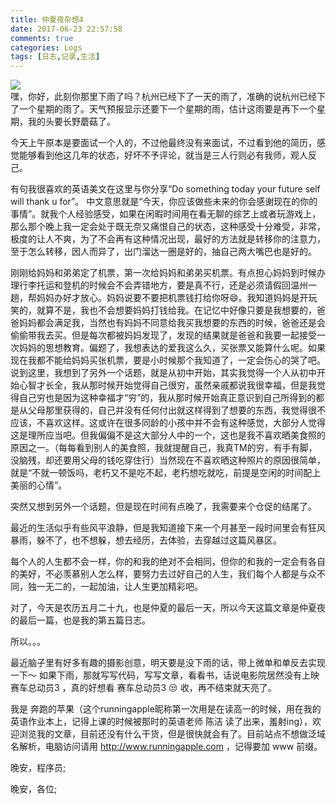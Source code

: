 ```yaml
---
title: 仲夏夜杂想4
date: 2017-06-23 22:57:58
comments: true
categories: Logs
tags: [日志,记录,生活]
---
```

![](http://wx3.sinaimg.cn/mw690/ad108d28gy1fgqfhz3bh6j218w0u0kjl.jpg)  
嘿，你好，此刻你那里下雨了吗？杭州已经下了一天的雨了，准确的说杭州已经下了一个星期的雨了。天气预报显示还要下一个星期的雨，估计这雨要是再下一个星期，我的头要长野蘑菇了。  

今天上午原本是要面试一个人的，不过他最终没有来面试，不过看到他的简历，感觉能够看到他这几年的状态，好坏不予评论，就当是三人行则必有我师，观人反己。  

有句我很喜欢的英语美文在这里与你分享“Do something today your future self will thank u for”。<!--more--> 中文意思就是“今天，你应该做些未来的你会感谢现在的你的事情”。就我个人经验感受，如果在闲暇时间用在看无聊的综艺上或者玩游戏上，那么那个晚上我一定会处于既无奈又痛恨自己的状态，这种感受十分难受，非常，极度的让人不爽，为了不会再有这种情况出现，最好的方法就是转移你的注意力，至于怎么转移，因人而异了，出门溜达一圈是好的，抽自己两大嘴巴也是好的。  

刚刚给妈妈和弟弟定了机票，第一次给妈妈和弟弟买机票。有点担心妈妈到时候办理行李托运和登机的时候会不会弄错地方，要是真不行，还是必须请假回温州一趟，帮妈妈办好才放心。妈妈说要不要把机票钱打给你呀😄。我知道妈妈是开玩笑的，就算不是，我也不会想要妈妈打钱给我。在记忆中好像只要是我想要的，爸爸妈妈都会满足我，当然也有妈妈不同意给我买我想要的东西的时候，爸爸还是会偷偷带我去买。但是每次都被妈妈发现了，发现的结果就是爸爸和我要一起接受一次妈妈的思想教育。偏题了，我想表达的爱我这么久，买张票又能算什么呢。如果现在我都不能给妈妈买张机票，要是小时候那个我知道了，一定会伤心的哭了吧。
说到这里，我想到了另外一个话题，就是从初中开始，其实我觉得一个人从初中开始心智才长全，我从那时候开始觉得自己很穷，虽然亲戚都说我很幸福，但是我觉得自己穷也是因为这种幸福才“穷”的，我从那时候开始真正意识到自己所得到的都是从父母那里获得的，自己并没有任何付出就这样得到了想要的东西，我觉得很不应该，不喜欢这样。这或许在很多同龄的小孩中并不会有这种感觉，大部分人觉得这是理所应当吧。但我偏偏不是这大部分人中的一个，这也是我不喜欢晒美食照的原因之一。（每每看到别人的美食照，我就提醒自己，我真TM的穷，有手有脚，没脑残，却还要用父母的钱吃穿住行）当然现在不喜欢晒这种照片的原因很简单，就是“不就一顿饭吗，老朽又不是吃不起，老朽想吃就吃，前提是空闲的时间配上美丽的心情”。  

突然又想到另外一个话题，但是现在时间有点晚了，我需要来个仓促的结尾了。  

最近的生活似乎有些风平浪静，但是我知道接下来一个月甚至一段时间里会有狂风暴雨，躲不了，也不想躲，想去经历，去体验，去穿越过这篇风暴区。  

每个人的人生都不会一样，你的和我的绝对不会相同，但你的和我的一定会有各自的美好，不必羡慕别人怎么样，要努力去过好自己的人生，我们每个人都是与众不同，独一无二的，一起加油，让人生更加精彩吧。  

对了，今天是农历五月二十九，也是仲夏的最后一天，所以今天这篇文章是仲夏夜的最后一篇，也是我的第五篇日志。  

所以。。。  

最近脑子里有好多有趣的摄影创意，明天要是没下雨的话，带上微单和单反去实现一下～ 如果下雨，那就写写代码，写写文章，看看书，话说电影院居然没有上映 赛车总动员3 ，真的好想看 赛车总动员3 😒
收，再不结束就天亮了。  

我是 奔跑的苹果（这个runningapple昵称第一次用是在读高一的时候，用在我的英语作业本上，记得上课的时候被那时的英语老师 陈洁 读了出来，羞射ing），欢迎浏览我的文章，目前还没有什么干货，但是很快就会有了。目前站点不想做泛域名解析，电脑访问请用 http://www.runningapple.com ，记得要加 www 前缀。  

晚安，程序员;  

晚安，各位;